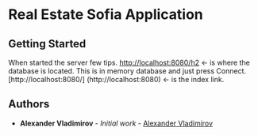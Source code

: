 # Real Estate Sofia Application

## Getting Started

When started the server few tips.
[http://localhost:8080/h2](http://localhost:8080/h2) <- is where the database is located. This is in memory database and just press Connect.
[http://localhost:8080/] (http://localhost:8080) <- is the index link.

## Authors

* **Alexander Vladimirov** - *Initial work* - [Alexander Vladimirov](https://github.com/AlexanderVladimirov9090)